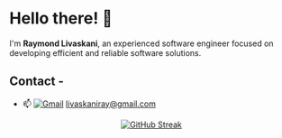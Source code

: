 # Hello there! 👋

I'm **Raymond Livaskani**, an experienced software engineer focused on developing efficient and reliable software solutions.

## Contact -

- 📫 [![Gmail](https://img.shields.io/badge/Gmail-D14836?style=flat&logo=gmail&logoColor=white)](mailto:livaskaniray@gmail.com) livaskaniray@gmail.com
<p align="center">
  <tr>
    <td align="center" style="padding=0;width=50%;">
<a href="https://git.io/streak-stats"><img src="https://streak-stats.demolab.com?user=rliva&theme=highcontrast&hide_border=true&border_radius=4.6" alt="GitHub Streak" /></a>
    </td>
  </tr>
</p>
